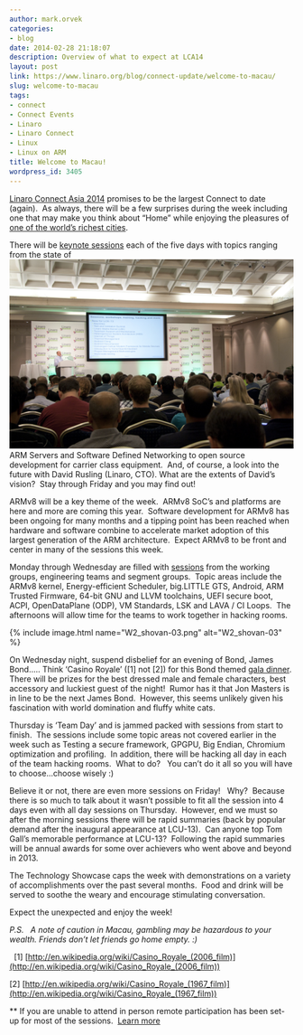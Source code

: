 ```yaml
---
author: mark.orvek
categories:
- blog
date: 2014-02-28 21:18:07
description: Overview of what to expect at LCA14
layout: post
link: https://www.linaro.org/blog/connect-update/welcome-to-macau/
slug: welcome-to-macau
tags:
- connect
- Connect Events
- Linaro
- Linaro Connect
- Linux
- Linux on ARM
title: Welcome to Macau!
wordpress_id: 3405
---
```


[Linaro Connect Asia 2014](http://www.linaro.org/connect-lca14) promises to be the largest Connect to date (again).  As always, there will be a few surprises during the week including one that may make you think about “Home” while enjoying the pleasures of [one of the world’s richest cities](http://en.wikipedia.org/wiki/Macau).

There will be [keynote sessions](http://www.linaro.org/connect-lca14/schedule/keynote-speakers-at-lca14) each of the five days with topics ranging from the state of [![LCE13 Opening Keynote](/assets/blog/LCE13-Opening-Keynote.jpg)](/assets/blog/LCE13-Opening-Keynote.jpg)ARM Servers and Software Defined Networking to open source development for carrier class equipment.  And, of course, a look into the future with David Rusling (Linaro, CTO). What are the extents of David’s vision?  Stay through Friday and you may find out!


ARMv8 will be a key theme of the week.  ARMv8 SoC’s and platforms are here and more are coming this year.  Software development for ARMv8 has been ongoing for many months and a tipping point has been reached when hardware and software combine to accelerate market adoption of this largest generation of the ARM architecture.  Expect ARMv8 to be front and center in many of the sessions this week.


Monday through Wednesday are filled with [sessions](http://lca-14.zerista.com/) from the working groups, engineering teams and segment groups.  Topic areas include the ARMv8 kernel, Energy-efficient Scheduler, big.LITTLE GTS, Android, ARM Trusted Firmware, 64-bit GNU and LLVM toolchains, UEFI secure boot, ACPI, OpenDataPlane (ODP), VM Standards, LSK and LAVA / CI Loops.  The afternoons will allow time for the teams to work together in hacking rooms.


{% include image.html name="W2_shovan-03.png" alt="W2_shovan-03" %}

On Wednesday night, suspend disbelief for an evening of Bond, James Bond..... Think ‘Casino Royale’ ([1] not [2]) for this Bond themed [gala dinner](http://www.linaro.org/connect-lca14/socializing/gala-dinner). There will be prizes for the best dressed male and female characters, best accessory and luckiest guest of the night!  Rumor has it that Jon Masters is in line to be the next James Bond.  However, this seems unlikely given his fascination with world domination and fluffy white cats.


Thursday is ‘Team Day’ and is jammed packed with sessions from start to finish.  The sessions include some topic areas not covered earlier in the week such as Testing a secure framework, GPGPU, Big Endian, Chromium optimization and profiling.  In addition, there will be hacking all day in each of the team hacking rooms.  What to do?   You can’t do it all so you will have to choose...choose wisely :)

Believe it or not, there are even more sessions on Friday!   Why?  Because there is so much to talk about it wasn’t possible to fit all the session into 4 days even with all day sessions on Thursday.  However, end we must so after the morning sessions there will be rapid summaries (back by popular demand after the inaugural appearance at LCU-13).  Can anyone top Tom Gall’s memorable performance at LCU-13?  Following the rapid summaries will be annual awards for some over achievers who went above and beyond in 2013.

The Technology Showcase caps the week with demonstrations on a variety of accomplishments over the past several months.  Food and drink will be served to soothe the weary and encourage stimulating conversation.


Expect the unexpected and enjoy the week!

_P.S.   A note of caution in Macau, gambling may be hazardous to your wealth.
Friends don’t let friends go home empty. :)_

 
[1] [http://en.wikipedia.org/wiki/Casino_Royale_(2006_film)](http://en.wikipedia.org/wiki/Casino_Royale_(2006_film))

[2] [http://en.wikipedia.org/wiki/Casino_Royale_(1967_film)](http://en.wikipedia.org/wiki/Casino_Royale_(1967_film))

** If you are unable to attend in person remote participation has been set-up for most of the sessions.  [Learn more](http://www.linaro.org/connect-lca14/schedule/remote-participation)